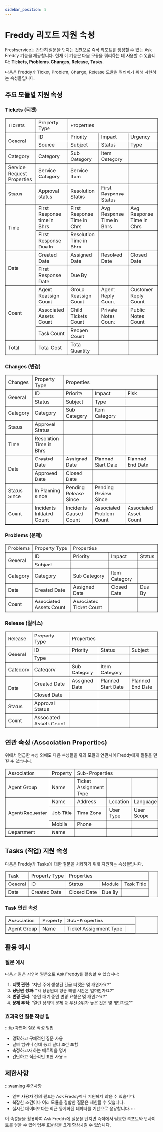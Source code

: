 ```yaml
---
sidebar_position: 5
---
```


# Freddy 리포트 지원 속성

Freshservice는 간단히 질문을 던지는 것만으로 즉석 리포트를 생성할 수 있는 Ask Freddy 기능을 제공합니다. 현재 이 기능은 다음 모듈을 쿼리하는 데 사용할 수 있습니다: **Tickets, Problems, Changes, Release, Tasks**.

다음은 Freddy가 Ticket, Problem, Change, Release 모듈을 쿼리하기 위해 지원하는 속성들입니다.

## 주요 모듈별 지원 속성

### Tickets (티켓)

<table border="1" style=``{{borderCollapse: 'collapse', width: '100%'}}``>
<thead>
<tr style=``{{backgroundColor: '#08c7fb', fontWeight: 'bold', color: '#000', textAlign: 'center'}}``>
<td rowSpan="13" style=``{{border: '3px solid #08c7fb', padding: '4px'}}``>Tickets</td>
<td style=``{{border: '3px solid #08c7fb', padding: '4px'}}``>Property Type</td>
<td colSpan="4" style=``{{border: '3px solid #08c7fb', padding: '4px'}}``>Properties</td>
</tr>
</thead>
<tbody>
<tr>
<td rowSpan="2" style=``{{border: '2px solid #08c7fb', padding: '4px', fontWeight: 'bold', textAlign: 'center'}}``>General</td>
<td style=``{{border: '1px solid #08c7fb', padding: '4px', textAlign: 'center'}}``>ID</td>
<td style=``{{border: '1px solid #08c7fb', padding: '4px', textAlign: 'center'}}``>Priority</td>
<td style=``{{border: '1px solid #08c7fb', padding: '4px', textAlign: 'center'}}``>Impact</td>
<td style=``{{border: '1px solid #08c7fb', padding: '4px', textAlign: 'center'}}``>Urgency</td>
</tr>
<tr>
<td style=``{{border: '1px solid #08c7fb', padding: '4px', textAlign: 'center'}}``>Source</td>
<td style=``{{border: '1px solid #08c7fb', padding: '4px', textAlign: 'center'}}``>Subject</td>
<td style=``{{border: '1px solid #08c7fb', padding: '4px', textAlign: 'center'}}``>Status</td>
<td style=``{{border: '1px solid #08c7fb', padding: '4px', textAlign: 'center'}}``>Type</td>
</tr>
<tr>
<td style=``{{border: '2px solid #08c7fb', padding: '4px', fontWeight: 'bold', textAlign: 'center'}}``>Category</td>
<td style=``{{border: '1px solid #08c7fb', padding: '4px', textAlign: 'center'}}``>Category</td>
<td style=``{{border: '1px solid #08c7fb', padding: '4px', textAlign: 'center'}}``>Sub Category</td>
<td style=``{{border: '1px solid #08c7fb', padding: '4px', textAlign: 'center'}}``>Item Category</td>
<td style=``{{border: '1px solid #08c7fb', padding: '4px'}}``></td>
</tr>
<tr>
<td style=``{{border: '2px solid #08c7fb', padding: '4px', fontWeight: 'bold', textAlign: 'center'}}``>Service Request Properties</td>
<td style=``{{border: '1px solid #08c7fb', padding: '4px', textAlign: 'center'}}``>Service Category</td>
<td style=``{{border: '1px solid #08c7fb', padding: '4px', textAlign: 'center'}}``>Service Item</td>
<td style=``{{border: '1px solid #08c7fb', padding: '4px'}}``></td>
<td style=``{{border: '1px solid #08c7fb', padding: '4px'}}``></td>
</tr>
<tr>
<td style=``{{border: '2px solid #08c7fb', padding: '4px', fontWeight: 'bold', textAlign: 'center'}}``>Status</td>
<td style=``{{border: '1px solid #08c7fb', padding: '4px', textAlign: 'center'}}``>Approval status</td>
<td style=``{{border: '1px solid #08c7fb', padding: '4px', textAlign: 'center'}}``>Resolution Status</td>
<td style=``{{border: '1px solid #08c7fb', padding: '4px', textAlign: 'center'}}``>First Response Status</td>
<td style=``{{border: '1px solid #08c7fb', padding: '4px'}}``></td>
</tr>
<tr>
<td rowSpan="2" style=``{{border: '2px solid #08c7fb', padding: '4px', fontWeight: 'bold', textAlign: 'center'}}``>Time</td>
<td style=``{{border: '1px solid #08c7fb', padding: '4px', textAlign: 'center'}}``>First Response time in Bhrs</td>
<td style=``{{border: '1px solid #08c7fb', padding: '4px', textAlign: 'center'}}``>First Response Time in Chrs</td>
<td style=``{{border: '1px solid #08c7fb', padding: '4px', textAlign: 'center'}}``>Avg Response Time in Bhrs</td>
<td style=``{{border: '1px solid #08c7fb', padding: '4px', textAlign: 'center'}}``>Avg Response Time in Chrs</td>
</tr>
<tr>
<td style=``{{border: '1px solid #08c7fb', padding: '4px', textAlign: 'center'}}``>First Response Due In</td>
<td style=``{{border: '1px solid #08c7fb', padding: '4px', textAlign: 'center'}}``>Resolution Time in Bhrs</td>
<td style=``{{border: '1px solid #08c7fb', padding: '4px'}}``></td>
<td style=``{{border: '1px solid #08c7fb', padding: '4px'}}``></td>
</tr>
<tr>
<td rowSpan="2" style=``{{border: '2px solid #08c7fb', padding: '4px', fontWeight: 'bold', textAlign: 'center'}}``>Date</td>
<td style=``{{border: '1px solid #08c7fb', padding: '4px', textAlign: 'center'}}``>Created Date</td>
<td style=``{{border: '1px solid #08c7fb', padding: '4px', textAlign: 'center'}}``>Assigned Date</td>
<td style=``{{border: '1px solid #08c7fb', padding: '4px', textAlign: 'center'}}``>Resolved Date</td>
<td style=``{{border: '1px solid #08c7fb', padding: '4px', textAlign: 'center'}}``>Closed Date</td>
</tr>
<tr>
<td style=``{{border: '1px solid #08c7fb', padding: '4px', textAlign: 'center'}}``>First Response Date</td>
<td style=``{{border: '1px solid #08c7fb', padding: '4px', textAlign: 'center'}}``>Due By</td>
<td style=``{{border: '1px solid #08c7fb', padding: '4px'}}``></td>
<td style=``{{border: '1px solid #08c7fb', padding: '4px'}}``></td>
</tr>
<tr>
<td rowSpan="3" style=``{{border: '2px solid #08c7fb', padding: '4px', fontWeight: 'bold', textAlign: 'center'}}``>Count</td>
<td style=``{{border: '1px solid #08c7fb', padding: '4px', textAlign: 'center'}}``>Agent Reassign Count</td>
<td style=``{{border: '1px solid #08c7fb', padding: '4px', textAlign: 'center'}}``>Group Reassign Count</td>
<td style=``{{border: '1px solid #08c7fb', padding: '4px', textAlign: 'center'}}``>Agent Reply Count</td>
<td style=``{{border: '1px solid #08c7fb', padding: '4px', textAlign: 'center'}}``>Customer Reply Count</td>
</tr>
<tr>
<td style=``{{border: '1px solid #08c7fb', padding: '4px', textAlign: 'center'}}``>Associated Assets Count</td>
<td style=``{{border: '1px solid #08c7fb', padding: '4px', textAlign: 'center'}}``>Child Tickets Count</td>
<td style=``{{border: '1px solid #08c7fb', padding: '4px', textAlign: 'center'}}``>Private Notes Count</td>
<td style=``{{border: '1px solid #08c7fb', padding: '4px', textAlign: 'center'}}``>Public Notes Count</td>
</tr>
<tr>
<td style=``{{border: '1px solid #08c7fb', padding: '4px', textAlign: 'center'}}``>Task Count</td>
<td style=``{{border: '1px solid #08c7fb', padding: '4px', textAlign: 'center'}}``>Reopen Count</td>
<td style=``{{border: '1px solid #08c7fb', padding: '4px'}}``></td>
<td style=``{{border: '1px solid #08c7fb', padding: '4px'}}``></td>
</tr>
<tr>
<td style=``{{border: '2px solid #08c7fb', padding: '4px', fontWeight: 'bold', textAlign: 'center'}}``>Total</td>
<td style=``{{border: '1px solid #08c7fb', padding: '4px', textAlign: 'center'}}``>Total Cost</td>
<td style=``{{border: '1px solid #08c7fb', padding: '4px', textAlign: 'center'}}``>Total Quantity</td>
<td style=``{{border: '1px solid #08c7fb', padding: '4px'}}``></td>
<td style=``{{border: '1px solid #08c7fb', padding: '4px'}}``></td>
</tr>
</tbody>
</table>

### Changes (변경)

<table border="1" style=``{{borderCollapse: 'collapse', width: '100%', marginTop: '20px'}}``>
<thead>
<tr style=``{{backgroundColor: '#08c7fb', fontWeight: 'bold', color: '#000', textAlign: 'center'}}``>
<td rowSpan="9" style=``{{border: '3px solid #08c7fb', padding: '4px'}}``>Changes</td>
<td style=``{{border: '3px solid #08c7fb', padding: '4px'}}``>Property Type</td>
<td colSpan="4" style=``{{border: '3px solid #08c7fb', padding: '4px'}}``>Properties</td>
</tr>
</thead>
<tbody>
<tr>
<td rowSpan="2" style=``{{border: '2px solid #08c7fb', padding: '4px', fontWeight: 'bold', textAlign: 'center'}}``>General</td>
<td style=``{{border: '1px solid #08c7fb', padding: '4px', textAlign: 'center'}}``>ID</td>
<td style=``{{border: '1px solid #08c7fb', padding: '4px', textAlign: 'center'}}``>Priority</td>
<td style=``{{border: '1px solid #08c7fb', padding: '4px', textAlign: 'center'}}``>Impact</td>
<td style=``{{border: '1px solid #08c7fb', padding: '4px', textAlign: 'center'}}``>Risk</td>
</tr>
<tr>
<td style=``{{border: '1px solid #08c7fb', padding: '4px', textAlign: 'center'}}``>Status</td>
<td style=``{{border: '1px solid #08c7fb', padding: '4px', textAlign: 'center'}}``>Subject</td>
<td style=``{{border: '1px solid #08c7fb', padding: '4px', textAlign: 'center'}}``>Type</td>
<td style=``{{border: '1px solid #08c7fb', padding: '4px'}}``></td>
</tr>
<tr>
<td style=``{{border: '2px solid #08c7fb', padding: '4px', fontWeight: 'bold', textAlign: 'center'}}``>Category</td>
<td style=``{{border: '1px solid #08c7fb', padding: '4px', textAlign: 'center'}}``>Category</td>
<td style=``{{border: '1px solid #08c7fb', padding: '4px', textAlign: 'center'}}``>Sub Category</td>
<td style=``{{border: '1px solid #08c7fb', padding: '4px', textAlign: 'center'}}``>Item Category</td>
<td style=``{{border: '1px solid #08c7fb', padding: '4px'}}``></td>
</tr>
<tr>
<td style=``{{border: '2px solid #08c7fb', padding: '4px', fontWeight: 'bold', textAlign: 'center'}}``>Status</td>
<td style=``{{border: '1px solid #08c7fb', padding: '4px', textAlign: 'center'}}``>Approval Status</td>
<td style=``{{border: '1px solid #08c7fb', padding: '4px'}}``></td>
<td style=``{{border: '1px solid #08c7fb', padding: '4px'}}``></td>
<td style=``{{border: '1px solid #08c7fb', padding: '4px'}}``></td>
</tr>
<tr>
<td style=``{{border: '2px solid #08c7fb', padding: '4px', fontWeight: 'bold', textAlign: 'center'}}``>Time</td>
<td style=``{{border: '1px solid #08c7fb', padding: '4px', textAlign: 'center'}}``>Resolution Time in Bhrs</td>
<td style=``{{border: '1px solid #08c7fb', padding: '4px'}}``></td>
<td style=``{{border: '1px solid #08c7fb', padding: '4px'}}``></td>
<td style=``{{border: '1px solid #08c7fb', padding: '4px'}}``></td>
</tr>
<tr>
<td rowSpan="2" style=``{{border: '2px solid #08c7fb', padding: '4px', fontWeight: 'bold', textAlign: 'center'}}``>Date</td>
<td style=``{{border: '1px solid #08c7fb', padding: '4px', textAlign: 'center'}}``>Created Date</td>
<td style=``{{border: '1px solid #08c7fb', padding: '4px', textAlign: 'center'}}``>Assigned Date</td>
<td style=``{{border: '1px solid #08c7fb', padding: '4px', textAlign: 'center'}}``>Planned Start Date</td>
<td style=``{{border: '1px solid #08c7fb', padding: '4px', textAlign: 'center'}}``>Planned End Date</td>
</tr>
<tr>
<td style=``{{border: '1px solid #08c7fb', padding: '4px', textAlign: 'center'}}``>Approved Date</td>
<td style=``{{border: '1px solid #08c7fb', padding: '4px', textAlign: 'center'}}``>Closed Date</td>
<td style=``{{border: '1px solid #08c7fb', padding: '4px'}}``></td>
<td style=``{{border: '1px solid #08c7fb', padding: '4px'}}``></td>
</tr>
<tr>
<td style=``{{border: '2px solid #08c7fb', padding: '4px', fontWeight: 'bold', textAlign: 'center'}}``>Status Since</td>
<td style=``{{border: '1px solid #08c7fb', padding: '4px', textAlign: 'center'}}``>In Planning since</td>
<td style=``{{border: '1px solid #08c7fb', padding: '4px', textAlign: 'center'}}``>Pending Release Since</td>
<td style=``{{border: '1px solid #08c7fb', padding: '4px', textAlign: 'center'}}``>Pending Review Since</td>
<td style=``{{border: '1px solid #08c7fb', padding: '4px'}}``></td>
</tr>
<tr>
<td style=``{{border: '2px solid #08c7fb', padding: '4px', fontWeight: 'bold', textAlign: 'center'}}``>Count</td>
<td style=``{{border: '1px solid #08c7fb', padding: '4px', textAlign: 'center'}}``>Incidents Initiated Count</td>
<td style=``{{border: '1px solid #08c7fb', padding: '4px', textAlign: 'center'}}``>Incidents Caused Count</td>
<td style=``{{border: '1px solid #08c7fb', padding: '4px', textAlign: 'center'}}``>Associated Problem Count</td>
<td style=``{{border: '1px solid #08c7fb', padding: '4px', textAlign: 'center'}}``>Associated Asset Count</td>
</tr>
</tbody>
</table>

### Problems (문제)

<table border="1" style=``{{borderCollapse: 'collapse', width: '100%', marginTop: '20px'}}``>
<thead>
<tr style=``{{backgroundColor: '#08c7fb', fontWeight: 'bold', color: '#000', textAlign: 'center'}}``>
<td rowSpan="5" style=``{{border: '3px solid #08c7fb', padding: '4px'}}``>Problems</td>
<td style=``{{border: '3px solid #08c7fb', padding: '4px'}}``>Property Type</td>
<td colSpan="4" style=``{{border: '3px solid #08c7fb', padding: '4px'}}``>Properties</td>
</tr>
</thead>
<tbody>
<tr>
<td rowSpan="2" style=``{{border: '2px solid #08c7fb', padding: '4px', fontWeight: 'bold', textAlign: 'center'}}``>General</td>
<td style=``{{border: '1px solid #08c7fb', padding: '4px', textAlign: 'center'}}``>ID</td>
<td style=``{{border: '1px solid #08c7fb', padding: '4px', textAlign: 'center'}}``>Priority</td>
<td style=``{{border: '1px solid #08c7fb', padding: '4px', textAlign: 'center'}}``>Impact</td>
<td style=``{{border: '1px solid #08c7fb', padding: '4px', textAlign: 'center'}}``>Status</td>
</tr>
<tr>
<td style=``{{border: '1px solid #08c7fb', padding: '4px', textAlign: 'center'}}``>Subject</td>
<td style=``{{border: '1px solid #08c7fb', padding: '4px'}}``></td>
<td style=``{{border: '1px solid #08c7fb', padding: '4px'}}``></td>
<td style=``{{border: '1px solid #08c7fb', padding: '4px'}}``></td>
</tr>
<tr>
<td style=``{{border: '2px solid #08c7fb', padding: '4px', fontWeight: 'bold', textAlign: 'center'}}``>Category</td>
<td style=``{{border: '1px solid #08c7fb', padding: '4px', textAlign: 'center'}}``>Category</td>
<td style=``{{border: '1px solid #08c7fb', padding: '4px', textAlign: 'center'}}``>Sub Category</td>
<td style=``{{border: '1px solid #08c7fb', padding: '4px', textAlign: 'center'}}``>Item Category</td>
<td style=``{{border: '1px solid #08c7fb', padding: '4px'}}``></td>
</tr>
<tr>
<td style=``{{border: '2px solid #08c7fb', padding: '4px', fontWeight: 'bold', textAlign: 'center'}}``>Date</td>
<td style=``{{border: '1px solid #08c7fb', padding: '4px', textAlign: 'center'}}``>Created Date</td>
<td style=``{{border: '1px solid #08c7fb', padding: '4px', textAlign: 'center'}}``>Assigned Date</td>
<td style=``{{border: '1px solid #08c7fb', padding: '4px', textAlign: 'center'}}``>Closed Date</td>
<td style=``{{border: '1px solid #08c7fb', padding: '4px', textAlign: 'center'}}``>Due By</td>
</tr>
<tr>
<td style=``{{border: '2px solid #08c7fb', padding: '4px', fontWeight: 'bold', textAlign: 'center'}}``>Count</td>
<td style=``{{border: '1px solid #08c7fb', padding: '4px', textAlign: 'center'}}``>Associated Assets Count</td>
<td style=``{{border: '1px solid #08c7fb', padding: '4px', textAlign: 'center'}}``>Associated Ticket Count</td>
<td style=``{{border: '1px solid #08c7fb', padding: '4px'}}``></td>
<td style=``{{border: '1px solid #08c7fb', padding: '4px'}}``></td>
</tr>
</tbody>
</table>

### Release (릴리스)

<table border="1" style=``{{borderCollapse: 'collapse', width: '100%', marginTop: '20px'}}``>
<thead>
<tr style=``{{backgroundColor: '#08c7fb', fontWeight: 'bold', color: '#000', textAlign: 'center'}}``>
<td rowSpan="7" style=``{{border: '3px solid #08c7fb', padding: '4px'}}``>Release</td>
<td style=``{{border: '3px solid #08c7fb', padding: '4px'}}``>Property Type</td>
<td colSpan="4" style=``{{border: '3px solid #08c7fb', padding: '4px'}}``>Properties</td>
</tr>
</thead>
<tbody>
<tr>
<td rowSpan="2" style=``{{border: '2px solid #08c7fb', padding: '4px', fontWeight: 'bold', textAlign: 'center'}}``>General</td>
<td style=``{{border: '1px solid #08c7fb', padding: '4px', textAlign: 'center'}}``>ID</td>
<td style=``{{border: '1px solid #08c7fb', padding: '4px', textAlign: 'center'}}``>Priority</td>
<td style=``{{border: '1px solid #08c7fb', padding: '4px', textAlign: 'center'}}``>Status</td>
<td style=``{{border: '1px solid #08c7fb', padding: '4px', textAlign: 'center'}}``>Subject</td>
</tr>
<tr>
<td style=``{{border: '1px solid #08c7fb', padding: '4px', textAlign: 'center'}}``>Type</td>
<td style=``{{border: '1px solid #08c7fb', padding: '4px'}}``></td>
<td style=``{{border: '1px solid #08c7fb', padding: '4px'}}``></td>
<td style=``{{border: '1px solid #08c7fb', padding: '4px'}}``></td>
</tr>
<tr>
<td style=``{{border: '2px solid #08c7fb', padding: '4px', fontWeight: 'bold', textAlign: 'center'}}``>Category</td>
<td style=``{{border: '1px solid #08c7fb', padding: '4px', textAlign: 'center'}}``>Category</td>
<td style=``{{border: '1px solid #08c7fb', padding: '4px', textAlign: 'center'}}``>Sub Category</td>
<td style=``{{border: '1px solid #08c7fb', padding: '4px', textAlign: 'center'}}``>Item Category</td>
<td style=``{{border: '1px solid #08c7fb', padding: '4px'}}``></td>
</tr>
<tr>
<td rowSpan="2" style=``{{border: '2px solid #08c7fb', padding: '4px', fontWeight: 'bold', textAlign: 'center'}}``>Date</td>
<td style=``{{border: '1px solid #08c7fb', padding: '4px', textAlign: 'center'}}``>Created Date</td>
<td style=``{{border: '1px solid #08c7fb', padding: '4px', textAlign: 'center'}}``>Assigned Date</td>
<td style=``{{border: '1px solid #08c7fb', padding: '4px', textAlign: 'center'}}``>Planned Start Date</td>
<td style=``{{border: '1px solid #08c7fb', padding: '4px', textAlign: 'center'}}``>Planned End Date</td>
</tr>
<tr>
<td style=``{{border: '1px solid #08c7fb', padding: '4px', textAlign: 'center'}}``>Closed Date</td>
<td style=``{{border: '1px solid #08c7fb', padding: '4px'}}``></td>
<td style=``{{border: '1px solid #08c7fb', padding: '4px'}}``></td>
<td style=``{{border: '1px solid #08c7fb', padding: '4px'}}``></td>
</tr>
<tr>
<td style=``{{border: '2px solid #08c7fb', padding: '4px', fontWeight: 'bold', textAlign: 'center'}}``>Status</td>
<td style=``{{border: '1px solid #08c7fb', padding: '4px', textAlign: 'center'}}``>Approval Status</td>
<td style=``{{border: '1px solid #08c7fb', padding: '4px'}}``></td>
<td style=``{{border: '1px solid #08c7fb', padding: '4px'}}``></td>
<td style=``{{border: '1px solid #08c7fb', padding: '4px'}}``></td>
</tr>
<tr>
<td style=``{{border: '2px solid #08c7fb', padding: '4px', fontWeight: 'bold', textAlign: 'center'}}``>Count</td>
<td style=``{{border: '1px solid #08c7fb', padding: '4px', textAlign: 'center'}}``>Associated Assets Count</td>
<td style=``{{border: '1px solid #08c7fb', padding: '4px'}}``></td>
<td style=``{{border: '1px solid #08c7fb', padding: '4px'}}``></td>
<td style=``{{border: '1px solid #08c7fb', padding: '4px'}}``></td>
</tr>
</tbody>
</table>

## 연관 속성 (Association Properties)

위에서 언급한 속성 외에도 다음 속성들을 위의 모듈과 연관시켜 Freddy에게 질문을 던질 수 있습니다.

<table border="1" style=``{{borderCollapse: 'collapse', width: '100%', marginTop: '20px'}}``>
<thead>
<tr style=``{{backgroundColor: '#08c7fb', fontWeight: 'bold', color: '#000', textAlign: 'center'}}``>
<td rowSpan="6" style=``{{border: '3px solid #08c7fb', padding: '4px'}}``>Association</td>
<td style=``{{border: '3px solid #08c7fb', padding: '4px'}}``>Property</td>
<td colSpan="4" style=``{{border: '3px solid #08c7fb', padding: '4px'}}``>Sub-Properties</td>
</tr>
</thead>
<tbody>
<tr>
<td style=``{{border: '2px solid #08c7fb', padding: '4px', fontWeight: 'bold', textAlign: 'center'}}``>Agent Group</td>
<td style=``{{border: '1px solid #08c7fb', padding: '4px', textAlign: 'center'}}``>Name</td>
<td style=``{{border: '1px solid #08c7fb', padding: '4px', textAlign: 'center'}}``>Ticket Assignment Type</td>
<td style=``{{border: '1px solid #08c7fb', padding: '4px'}}``></td>
<td style=``{{border: '1px solid #08c7fb', padding: '4px'}}``></td>
</tr>
<tr>
<td rowSpan="3" style=``{{border: '2px solid #08c7fb', padding: '4px', fontWeight: 'bold', textAlign: 'center'}}``>Agent/Requester</td>
<td style=``{{border: '1px solid #08c7fb', padding: '4px', textAlign: 'center'}}``>Name</td>
<td style=``{{border: '1px solid #08c7fb', padding: '4px', textAlign: 'center'}}``>Address</td>
<td style=``{{border: '1px solid #08c7fb', padding: '4px', textAlign: 'center'}}``>Location</td>
<td style=``{{border: '1px solid #08c7fb', padding: '4px', textAlign: 'center'}}``>Language</td>
</tr>
<tr>
<td style=``{{border: '1px solid #08c7fb', padding: '4px', textAlign: 'center'}}``>Job Title</td>
<td style=``{{border: '1px solid #08c7fb', padding: '4px', textAlign: 'center'}}``>Time Zone</td>
<td style=``{{border: '1px solid #08c7fb', padding: '4px', textAlign: 'center'}}``>User Type</td>
<td style=``{{border: '1px solid #08c7fb', padding: '4px', textAlign: 'center'}}``>User Scope</td>
</tr>
<tr>
<td style=``{{border: '1px solid #08c7fb', padding: '4px', textAlign: 'center'}}``>Mobile</td>
<td style=``{{border: '1px solid #08c7fb', padding: '4px', textAlign: 'center'}}``>Phone</td>
<td style=``{{border: '1px solid #08c7fb', padding: '4px'}}``></td>
<td style=``{{border: '1px solid #08c7fb', padding: '4px'}}``></td>
</tr>
<tr>
<td style=``{{border: '2px solid #08c7fb', padding: '4px', fontWeight: 'bold', textAlign: 'center'}}``>Department</td>
<td style=``{{border: '1px solid #08c7fb', padding: '4px', textAlign: 'center'}}``>Name</td>
<td style=``{{border: '1px solid #08c7fb', padding: '4px'}}``></td>
<td style=``{{border: '1px solid #08c7fb', padding: '4px'}}``></td>
<td style=``{{border: '1px solid #08c7fb', padding: '4px'}}``></td>
</tr>
</tbody>
</table>

## Tasks (작업) 지원 속성

다음은 Freddy가 Tasks에 대한 질문을 처리하기 위해 지원하는 속성들입니다.

<table border="1" style=``{{borderCollapse: 'collapse', width: '100%', marginTop: '20px'}}``>
<thead>
<tr style=``{{backgroundColor: '#08c7fb', fontWeight: 'bold', color: '#000', textAlign: 'center'}}``>
<td rowSpan="2" style=``{{border: '3px solid #08c7fb', padding: '4px'}}``>Task</td>
<td style=``{{border: '3px solid #08c7fb', padding: '4px'}}``>Property Type</td>
<td colSpan="4" style=``{{border: '3px solid #08c7fb', padding: '4px'}}``>Properties</td>
</tr>
</thead>
<tbody>
<tr>
<td style=``{{border: '2px solid #08c7fb', padding: '4px', fontWeight: 'bold', textAlign: 'center'}}``>General</td>
<td style=``{{border: '1px solid #08c7fb', padding: '4px', textAlign: 'center'}}``>ID</td>
<td style=``{{border: '1px solid #08c7fb', padding: '4px', textAlign: 'center'}}``>Status</td>
<td style=``{{border: '1px solid #08c7fb', padding: '4px', textAlign: 'center'}}``>Module</td>
<td style=``{{border: '1px solid #08c7fb', padding: '4px', textAlign: 'center'}}``>Task Title</td>
</tr>
<tr>
<td style=``{{border: '2px solid #08c7fb', padding: '4px', fontWeight: 'bold', textAlign: 'center'}}``>Date</td>
<td style=``{{border: '1px solid #08c7fb', padding: '4px', textAlign: 'center'}}``>Created Date</td>
<td style=``{{border: '1px solid #08c7fb', padding: '4px', textAlign: 'center'}}``>Closed Date</td>
<td style=``{{border: '1px solid #08c7fb', padding: '4px', textAlign: 'center'}}``>Due By</td>
<td style=``{{border: '1px solid #08c7fb', padding: '4px'}}``></td>
</tr>
</tbody>
</table>

### Task 연관 속성

<table border="1" style=``{{borderCollapse: 'collapse', width: '100%', marginTop: '10px'}}``>
<thead>
<tr style=``{{backgroundColor: '#08c7fb', fontWeight: 'bold', color: '#000', textAlign: 'center'}}``>
<td rowSpan="2" style=``{{border: '3px solid #08c7fb', padding: '4px'}}``>Association</td>
<td style=``{{border: '3px solid #08c7fb', padding: '4px'}}``>Property</td>
<td colSpan="4" style=``{{border: '3px solid #08c7fb', padding: '4px'}}``>Sub-Properties</td>
</tr>
</thead>
<tbody>
<tr>
<td style=``{{border: '2px solid #08c7fb', padding: '4px', fontWeight: 'bold', textAlign: 'center'}}``>Agent Group</td>
<td style=``{{border: '1px solid #08c7fb', padding: '4px', textAlign: 'center'}}``>Name</td>
<td style=``{{border: '1px solid #08c7fb', padding: '4px', textAlign: 'center'}}``>Ticket Assignment Type</td>
<td style=``{{border: '1px solid #08c7fb', padding: '4px'}}``></td>
<td style=``{{border: '1px solid #08c7fb', padding: '4px'}}``></td>
</tr>
</tbody>
</table>

## 활용 예시

### 질문 예시

다음과 같은 자연어 질문으로 Ask Freddy를 활용할 수 있습니다:

1. **티켓 관련**: "지난 주에 생성된 긴급 티켓은 몇 개인가요?"
2. **상담원 성과**: "각 상담원의 평균 해결 시간은 얼마인가요?"
3. **변경 관리**: "승인 대기 중인 변경 요청은 몇 개인가요?"
4. **문제 추적**: "열린 상태의 문제 중 우선순위가 높은 것은 몇 개인가요?"

### 효과적인 질문 작성 팁

:::tip 자연어 질문 작성 방법
- 명확하고 구체적인 질문 사용
- 날짜 범위나 상태 등의 필터 조건 포함
- 측정하고자 하는 메트릭을 명시
- 간단하고 직관적인 표현 사용
:::

## 제한사항

:::warning 주의사항
- 일부 사용자 정의 필드는 Ask Freddy에서 지원되지 않을 수 있습니다.
- 복잡한 조건이나 여러 모듈을 결합한 질문은 제한될 수 있습니다.
- 실시간 데이터보다는 최근 동기화된 데이터를 기반으로 응답합니다.
:::

이 속성들을 활용하여 Ask Freddy에 질문을 던지면 즉석에서 필요한 리포트와 인사이트를 얻을 수 있어 업무 효율성을 크게 향상시킬 수 있습니다.